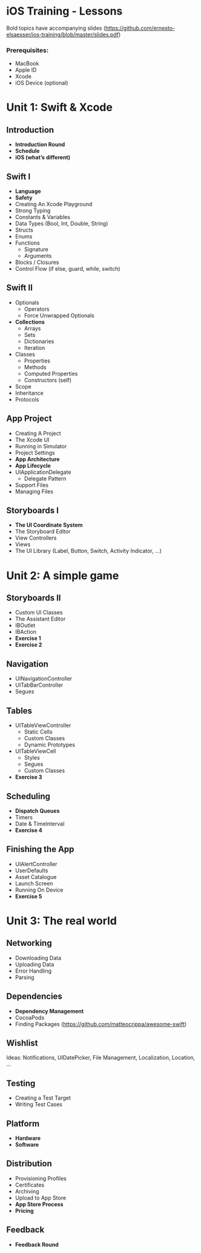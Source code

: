 # iOS Training - Lessons

Bold topics have accompanying slides (https://github.com/ernesto-elsaesser/ios-training/blob/master/slides.pdf)

### Prerequisites:
- MacBook
- Apple ID
- Xcode
- iOS Device (optional)

# Unit 1: Swift & Xcode

## Introduction
- **Introduction Round**
- **Schedule**
- **iOS (what’s different)**

## Swift I 
- **Language**
- **Safety**
- Creating An Xcode Playground
- Strong Typing
- Constants & Variables
- Data Types (Bool, Int, Double, String)
- Structs
- Enums
- Functions
  - Signature
  - Arguments
- Blocks / Closures
- Control Flow (if else, guard, while, switch)

## Swift II
- Optionals
  - Operators
  - Force Unwrapped Optionals
- **Collections**
  - Arrays
  - Sets
  - Dictionaries
  - Iteration
- Classes
  - Properties
  - Methods
  - Computed Properties
  - Constructors (self)
- Scope
- Inheritance
- Protocols

## App Project
- Creating A Project
- The Xcode UI
- Running in Simulator
- Project Settings
- **App Architecture**
- **App Lifecycle**
- UIApplicationDelegate
  - Delegate Pattern
- Support Files
- Managing Files

## Storyboards I
- **The UI Coordinate System**
- The Storyboard Editor
- View Controllers
- Views
- The UI Library (Label, Button, Switch, Activity Indicator, ...)

# Unit 2: A simple game

## Storyboards II
- Custom UI Classes
- The Assistant Editor
- IBOutlet
- IBAction
- **Exercise 1**
- **Exercise 2**

## Navigation
- UINavigationController
- UITabBarController
- Segues

## Tables
- UITableViewController
  - Static Cells
  - Custom Classes
  - Dynamic Prototypes
- UITableViewCell
  - Styles
  - Segues
  - Custom Classes
- **Exercise 3**

## Scheduling
- **Dispatch Queues**
- Timers
- Date & TimeInterval
- **Exercise 4**

## Finishing the App
- UIAlertController
- UserDefaults
- Asset Catalogue
- Launch Screen
- Running On Device
- **Exercise 5**

# Unit 3: The real world

## Networking
- Downloading Data
- Uploading Data
- Error Handling
- Parsing

## Dependencies
- **Dependency Management**
- CocoaPods
- Finding Packages (https://github.com/matteocrippa/awesome-swift)

## Wishlist 
Ideas: Notifications, UIDatePicker, File Management, Localization, Location, ...

## Testing 
- Creating a Test Target
- Writing Test Cases

## Platform 
- **Hardware**
- **Software**

## Distribution 
- Provisioning Profiles
- Certificates
- Archiving
- Upload to App Store
- **App Store Process**
- **Pricing**

## Feedback 
- **Feedback Round**